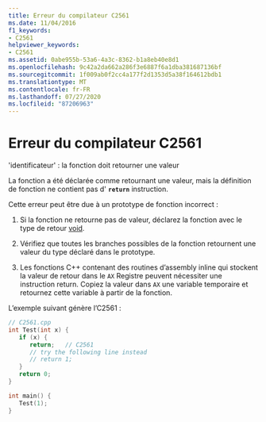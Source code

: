 ```yaml
---
title: Erreur du compilateur C2561
ms.date: 11/04/2016
f1_keywords:
- C2561
helpviewer_keywords:
- C2561
ms.assetid: 0abe955b-53a6-4a3c-8362-b1a8eb40e8d1
ms.openlocfilehash: 9c42a2da662a286f3e6887f6a1dba381687136bf
ms.sourcegitcommit: 1f009ab0f2cc4a177f2d1353d5a38f164612bdb1
ms.translationtype: MT
ms.contentlocale: fr-FR
ms.lasthandoff: 07/27/2020
ms.locfileid: "87206963"
---
```

# <a name="compiler-error-c2561"></a>Erreur du compilateur C2561

'identificateur' : la fonction doit retourner une valeur

La fonction a été déclarée comme retournant une valeur, mais la définition de fonction ne contient pas d' **`return`** instruction.

Cette erreur peut être due à un prototype de fonction incorrect :

1. Si la fonction ne retourne pas de valeur, déclarez la fonction avec le type de retour [void](../../cpp/void-cpp.md).

1. Vérifiez que toutes les branches possibles de la fonction retournent une valeur du type déclaré dans le prototype.

1. Les fonctions C++ contenant des routines d’assembly inline qui stockent la valeur de retour dans le `AX` Registre peuvent nécessiter une instruction return. Copiez la valeur dans `AX` une variable temporaire et retournez cette variable à partir de la fonction.

L’exemple suivant génère l’C2561 :

```cpp
// C2561.cpp
int Test(int x) {
   if (x) {
      return;   // C2561
      // try the following line instead
      // return 1;
   }
   return 0;
}

int main() {
   Test(1);
}
```
